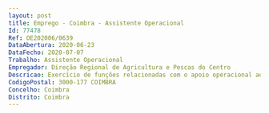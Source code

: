 ```yaml
--- 
layout: post
title: Emprego - Coimbra - Assistente Operacional
Id: 77478
Ref: OE202006/0639
DataAbertura: 2020-06-23
DataFecho: 2020-07-07
Trabalho: Assistente Operacional
Empregador: Direção Regional de Agricultura e Pescas do Centro
Descricao: Exercício de funções relacionadas com o apoio operacional aos serviços, de natureza executiva, de carater manual ou mecânico.
CodigoPostal: 3000-177 COIMBRA
Concelho: Coimbra
Distrito: Coimbra
--- 
```

